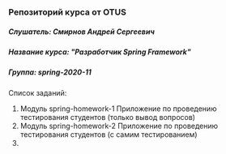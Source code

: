 ### Репозиторий курса от OTUS
##### Слушатель: Смирнов Андрей Сергеевич
##### Название курса: "Разработчик Spring Framework"
##### Группа: spring-2020-11

Список заданий:
1. Модуль spring-homework-1
Приложение по проведению тестирования студентов (только вывод вопросов)
1. Модуль spring-homework-2
Приложение по проведению тестирования студентов (с самим тестированием)
1. 

